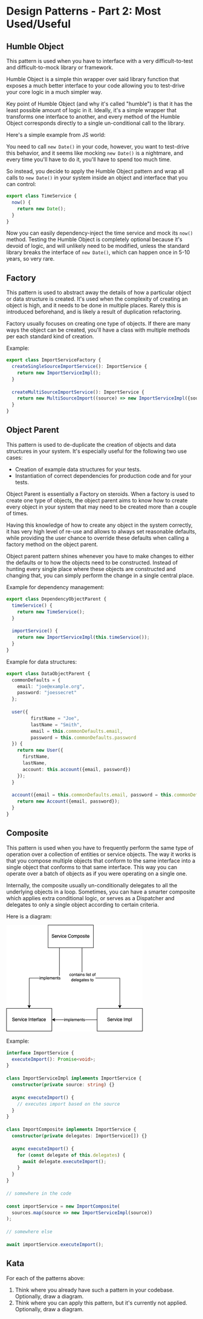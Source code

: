 # Design Patterns - Part 2: Most Used/Useful

## Humble Object

This pattern is used when you have to interface with a very difficult-to-test and difficult-to-mock library or framework.

Humble Object is a simple thin wrapper over said library function that exposes a much better interface to your code allowing you to test-drive your
core logic in a much simpler way.

Key point of Humble Object (and why it's called "humble") is that it has the least possible amount of logic in it. Ideally, it's a simple wrapper that
transforms one interface to another, and every method of the Humble Object corresponds directly to a single un-conditional call to the library.

Here's a simple example from JS world:

You need to call `new Date()` in your code, however, you want to test-drive this behavior, and it seems like mocking `new Date()` is a nightmare, and
every time you'll have to do it, you'll have to spend too much time.

So instead, you decide to apply the Humble Object pattern and wrap all calls to `new Date()` in your system inside an object and interface that you
can control:

```typescript
export class TimeService {
  now() {
    return new Date();
  }
}
```

Now you can easily dependency-inject the time service and mock its `now()` method. Testing the Humble Object is completely optional because it's
devoid of logic, and will unlikely need to be modified, unless the standard library breaks the interface of `new Date()`, which can happen once in
5-10 years, so very rare.

## Factory

This pattern is used to abstract away the details of how a particular object or data structure is created. It's used when the complexity of creating
an object is high, and it needs to be done in multiple places. Rarely this is introduced beforehand, and is likely a result of duplication
refactoring.

Factory usually focuses on creating one type of objects. If there are many ways the object can be created, you'll have a class with multiple methods
per each standard kind of creation.

Example:

```typescript
export class ImportServiceFactory {
  createSingleSourceImportService(): ImportService {
    return new ImportServiceImpl();
  }

  createMultiSourceImportService(): ImportService {
    return new MultiSourceImport((source) => new ImportServiceImpl({source}));
  }
}
```

## Object Parent

This pattern is used to de-duplicate the creation of objects and data structures in your system. It's especially useful for the following two use
cases:

- Creation of example data structures for your tests.
- Instantiation of correct dependencies for production code and for your tests.

Object Parent is essentially a Factory on steroids. When a factory is used to create one type of objects, the object parent aims to know how to create
every object in your system that may need to be created more than a couple of times.

Having this knowledge of how to create any object in the system correctly, it has very high level of re-use and allows to always set reasonable
defaults, while providing the user chance to override these defaults when calling a factory method on the object parent.

Object parent pattern shines whenever you have to make changes to either the defaults or to how the objects need to be constructed. Instead of hunting
every single place where these objects are constructed and changing that, you can simply perform the change in a single central place.

Example for dependency management:

```typescript
export class DependencyObjectParent {
  timeService() {
    return new TimeService();
  }

  importService() {
    return new ImportServiceImpl(this.timeService());
  }
}
```

Example for data structures:

```typescript
export class DataObjectParent {
  commonDefaults = {
    email: "joe@example.org",
    password: "joessecret"
  };
  
  user({
         firstName = "Joe", 
         lastName = "Smith", 
         email = this.commonDefaults.email, 
         password = this.commonDefaults.password
  }) {
    return new User({
      firstName,
      lastName,
      account: this.account({email, password})
    });
  }

  account({email = this.commonDefaults.email, password = this.commonDefaults.password}) {
    return new Account({email, password});
  }
}
```

## Composite

This pattern is used when you have to frequently perform the same type of operation over a collection of entities
or service objects. The way it works is that you compose multiple objects that conform to the same interface
into a single object that conforms to that same interface. This way you can operate over a batch of objects as
if you were operating on a single one.

Internally, the composite usually un-conditionally delegates to all the underlying objects in a loop. Sometimes,
you can have a smarter composite which applies extra conditional logic, or serves as a Dispatcher and delegates
to only a single object according to certain criteria.

Here is a diagram:

![Service Impl implements Service Interface, Service Composite implements Service Interface, and contains list of Service Impl and delegates to them](./img/Composite.drawio.png)

Example:

```typescript
interface ImportService {
  executeImport(): Promise<void>;
}

class ImportServiceImpl implements ImportService {
  constructor(private source: string) {}
  
  async executeImport() {
    // executes import based on the source
  }
}

class ImportComposite implements ImportService {
  constructor(private delegates: ImportService[]) {}
  
  async executeImport() {
    for (const delegate of this.delegates) {
      await delegate.executeImport();
    }
  }
}

// somewhere in the code

const importService = new ImportComposite(
  sources.map(source => new ImportServiceImpl(source))
);

// somewhere else

await importService.executeImport();
```

## Kata

For each of the patterns above:

1. Think where you already have such a pattern in your codebase. Optionally, draw a diagram.
2. Think where you can apply this pattern, but it's currently not applied. Optionally, draw a diagram.
